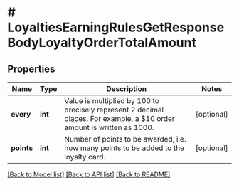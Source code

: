 # # LoyaltiesEarningRulesGetResponseBodyLoyaltyOrderTotalAmount

## Properties

Name | Type | Description | Notes
------------ | ------------- | ------------- | -------------
**every** | **int** | Value is multiplied by 100 to precisely represent 2 decimal places. For example, a $10 order amount is written as 1000. | [optional]
**points** | **int** | Number of points to be awarded, i.e. how many points to be added to the loyalty card. | [optional]

[[Back to Model list]](../../README.md#models) [[Back to API list]](../../README.md#endpoints) [[Back to README]](../../README.md)
